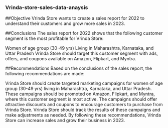 ### Vrinda-store-sales-data-anaysis

##Objective
Vrinda Store wants to create a sales report for 2022 to understand their customers and grow more sales in 2023.

##Conclusions
The sales report for 2022 shows that the following customer segment is the most profitable for Vrinda Store:

Women of age group (30-49 yrs) Living in Maharashtra, Karnataka, and Uttar Pradesh Vrinda Store should target this customer segment with ads, offers, and coupons available on Amazon, Flipkart, and Myntra.

##Recommendations
Based on the conclusions of the sales report, the following recommendations are made:

Vrinda Store should create targeted marketing campaigns for women of age group (30-49 yrs) living in Maharashtra, Karnataka, and Uttar Pradesh. These campaigns should be promoted on Amazon, Flipkart, and Myntra, where this customer segment is most active. The campaigns should offer attractive discounts and coupons to encourage customers to purchase from Vrinda Store. Vrinda Store should track the results of these campaigns and make adjustments as needed. By following these recommendations, Vrinda Store can increase sales and grow their business in 2023.
